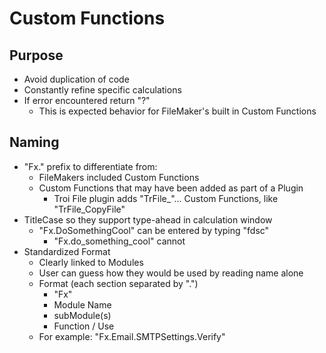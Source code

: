 # Custom Functions

## Purpose

- Avoid duplication of code
- Constantly refine specific calculations
- If error encountered return "?"
  - This is expected behavior for FileMaker's built in Custom Functions 

## Naming

- "Fx." prefix to differentiate from:
  - FileMakers included Custom Functions
  - Custom Functions that may have been added as part of a Plugin
    - Troi File plugin adds "TrFile_"... Custom Functions, like "TrFile_CopyFile"
- TitleCase so they support type-ahead in calculation window
  - "Fx.DoSomethingCool" can be entered by typing "fdsc"
    - "Fx.do_something_cool" cannot
- Standardized Format
  - Clearly linked to Modules
  - User can guess how they would be used by reading name alone
  - Format (each section separated by ".")
    - "Fx"
    - Module Name
    - subModule(s)
    - Function / Use
  - For example: "Fx.Email.SMTPSettings.Verify"
